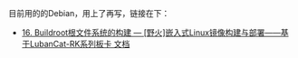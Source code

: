 
目前用的的Debian，用上了再写，链接在下：
- [16. Buildroot根文件系统的构建 — [野火]嵌入式Linux镜像构建与部署——基于LubanCat-RK系列板卡 文档](https://doc.embedfire.com/linux/rk356x/build_and_deploy/zh/latest/building_image/buildroot/buildroot-generic.html)